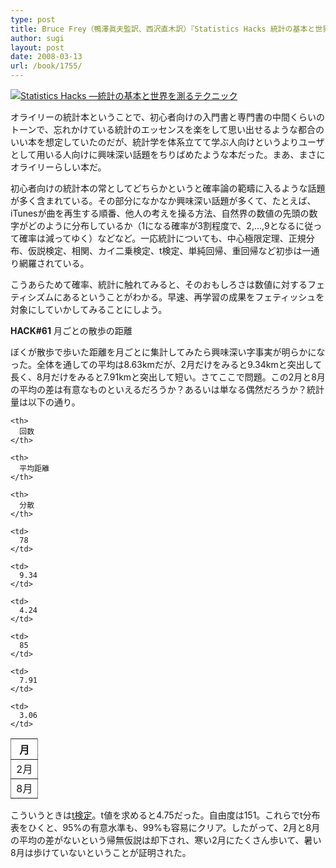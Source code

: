 ```yaml
---
type: post
title: Bruce Frey（鴨澤眞夫監訳、西沢直木訳）『Statistics Hacks 統計の基本と世界を測るテクニック』
author: sugi
layout: post
date: 2008-03-13
url: /book/1755/
---
```

<a href="http://www.amazon.co.jp/exec/obidos/ASIN/4873113350/chezsugi-22/ref=nosim/" onclick="_gaq.push(['_trackEvent', 'outbound-article', 'http://www.amazon.co.jp/exec/obidos/ASIN/4873113350/chezsugi-22/ref=nosim/', '']);" name="amazletlink" target="_blank"><img src="http://i1.wp.com/ec2.images-amazon.com/images/I/41p-vlsQf1L.SL160.jpg?w=660" alt="Statistics Hacks ―統計の基本と世界を測るテクニック" class="alignleft" data-recalc-dims="1" /></a>

オライリーの統計本ということで、初心者向けの入門書と専門書の中間くらいのトーンで、忘れかけている統計のエッセンスを楽をして思い出せるような都合のいい本を想定していたのだが、統計学を体系立てて学ぶ人向けというよりユーザとして用いる人向けに興味深い話題をちりばめたような本だった。まあ、まさにオライリーらしい本だ。

初心者向けの統計本の常としてどちらかというと確率論の範疇に入るような話題が多く含まれている。その部分になかなか興味深い話題が多くて、たとえば、iTunesが曲を再生する順番、他人の考えを操る方法、自然界の数値の先頭の数字がどのように分布しているか（1になる確率が3割程度で、2,...,9となるに従って確率は減ってゆく）などなど。一応統計についても、中心極限定理、正規分布、仮説検定、相関、カイ二乗検定、t検定、単純回帰、重回帰など初歩は一通り網羅されている。

こうあらためて確率、統計に触れてみると、そのおもしろさは数値に対するフェティシズムにあるということがわかる。早速、再学習の成果をフェティッシュを対象にしていかしてみることにしよう。

**HACK#61** 月ごとの散歩の距離

ぼくが散歩で歩いた距離を月ごとに集計してみたら興味深い字事実が明らかになった。全体を通しての平均は8.63kmだが、2月だけをみると9.34kmと突出して長く、8月だけをみると7.91kmと突出して短い。さてここで問題。この2月と8月の平均の差は有意なものといえるだろうか？あるいは単なる偶然だろうか？統計量は以下の通り。

<table rules="all">
  <tr>
    <th>
      月
    </th>
    
    <th>
      回数
    </th>
    
    <th>
      平均距離
    </th>
    
    <th>
      分散
    </th>
  </tr>
  
  <tr>
    <td>
      2月
    </td>
    
    <td>
      78
    </td>
    
    <td>
      9.34
    </td>
    
    <td>
      4.24
    </td>
  </tr>
  
  <tr>
    <td>
      8月
    </td>
    
    <td>
      85
    </td>
    
    <td>
      7.91
    </td>
    
    <td>
      3.06
    </td>
  </tr>
</table>

こういうときは<a href="http://ja.wikipedia.org/wiki/T%E6%A4%9C%E5%AE%9A" onclick="_gaq.push(['_trackEvent', 'outbound-article', 'http://ja.wikipedia.org/wiki/T%E6%A4%9C%E5%AE%9A', 't検定']);" >t検定</a>。t値を求めると4.75だった。自由度は151。これらでt分布表をひくと、95%の有意水準も、99%も容易にクリア。したがって、2月と8月の平均の差がないという帰無仮説は却下され、寒い2月にたくさん歩いて、暑い8月は歩けていないということが証明された。

